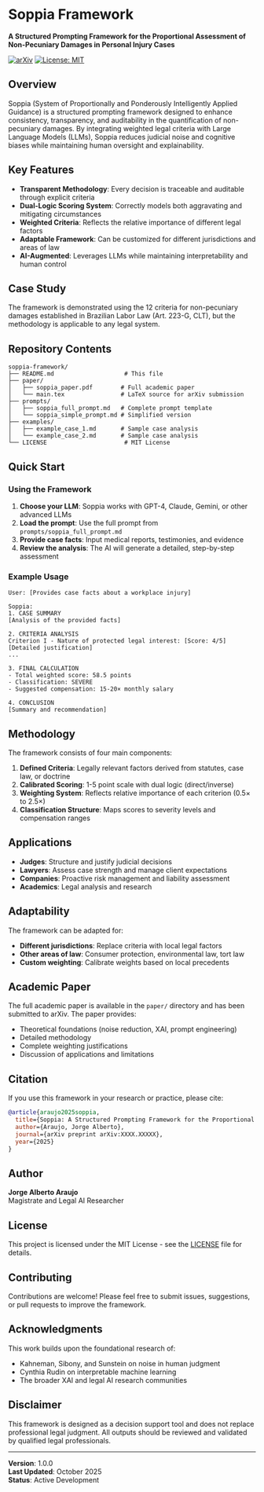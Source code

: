 # Soppia Framework

**A Structured Prompting Framework for the Proportional Assessment of Non-Pecuniary Damages in Personal Injury Cases**

[![arXiv](https://img.shields.io/badge/arXiv-pending-b31b1b.svg)](https://arxiv.org/)
[![License: MIT](https://img.shields.io/badge/License-MIT-yellow.svg)](https://opensource.org/licenses/MIT)

## Overview

Soppia (System of Proportionally and Ponderously Intelligently Applied Guidance) is a structured prompting framework designed to enhance consistency, transparency, and auditability in the quantification of non-pecuniary damages. By integrating weighted legal criteria with Large Language Models (LLMs), Soppia reduces judicial noise and cognitive biases while maintaining human oversight and explainability.

## Key Features

- **Transparent Methodology**: Every decision is traceable and auditable through explicit criteria
- **Dual-Logic Scoring System**: Correctly models both aggravating and mitigating circumstances
- **Weighted Criteria**: Reflects the relative importance of different legal factors
- **Adaptable Framework**: Can be customized for different jurisdictions and areas of law
- **AI-Augmented**: Leverages LLMs while maintaining interpretability and human control

## Case Study

The framework is demonstrated using the 12 criteria for non-pecuniary damages established in Brazilian Labor Law (Art. 223-G, CLT), but the methodology is applicable to any legal system.

## Repository Contents

```
soppia-framework/
├── README.md                    # This file
├── paper/
│   ├── soppia_paper.pdf        # Full academic paper
│   └── main.tex                # LaTeX source for arXiv submission
├── prompts/
│   ├── soppia_full_prompt.md   # Complete prompt template
│   └── soppia_simple_prompt.md # Simplified version
├── examples/
│   ├── example_case_1.md       # Sample case analysis
│   └── example_case_2.md       # Sample case analysis
└── LICENSE                      # MIT License
```

## Quick Start

### Using the Framework

1. **Choose your LLM**: Soppia works with GPT-4, Claude, Gemini, or other advanced LLMs
2. **Load the prompt**: Use the full prompt from `prompts/soppia_full_prompt.md`
3. **Provide case facts**: Input medical reports, testimonies, and evidence
4. **Review the analysis**: The AI will generate a detailed, step-by-step assessment

### Example Usage

```
User: [Provides case facts about a workplace injury]

Soppia: 
1. CASE SUMMARY
[Analysis of the provided facts]

2. CRITERIA ANALYSIS
Criterion I - Nature of protected legal interest: [Score: 4/5]
[Detailed justification]
...

3. FINAL CALCULATION
- Total weighted score: 58.5 points
- Classification: SEVERE
- Suggested compensation: 15-20× monthly salary

4. CONCLUSION
[Summary and recommendation]
```

## Methodology

The framework consists of four main components:

1. **Defined Criteria**: Legally relevant factors derived from statutes, case law, or doctrine
2. **Calibrated Scoring**: 1-5 point scale with dual logic (direct/inverse)
3. **Weighting System**: Reflects relative importance of each criterion (0.5× to 2.5×)
4. **Classification Structure**: Maps scores to severity levels and compensation ranges

## Applications

- **Judges**: Structure and justify judicial decisions
- **Lawyers**: Assess case strength and manage client expectations
- **Companies**: Proactive risk management and liability assessment
- **Academics**: Legal analysis and research

## Adaptability

The framework can be adapted for:

- **Different jurisdictions**: Replace criteria with local legal factors
- **Other areas of law**: Consumer protection, environmental law, tort law
- **Custom weighting**: Calibrate weights based on local precedents

## Academic Paper

The full academic paper is available in the `paper/` directory and has been submitted to arXiv. The paper provides:

- Theoretical foundations (noise reduction, XAI, prompt engineering)
- Detailed methodology
- Complete weighting justifications
- Discussion of applications and limitations

## Citation

If you use this framework in your research or practice, please cite:

```bibtex
@article{araujo2025soppia,
  title={Soppia: A Structured Prompting Framework for the Proportional Assessment of Non-Pecuniary Damages in Personal Injury Cases},
  author={Araujo, Jorge Alberto},
  journal={arXiv preprint arXiv:XXXX.XXXXX},
  year={2025}
}
```

## Author

**Jorge Alberto Araujo**  
Magistrate and Legal AI Researcher

## License

This project is licensed under the MIT License - see the [LICENSE](LICENSE) file for details.

## Contributing

Contributions are welcome! Please feel free to submit issues, suggestions, or pull requests to improve the framework.

## Acknowledgments

This work builds upon the foundational research of:
- Kahneman, Sibony, and Sunstein on noise in human judgment
- Cynthia Rudin on interpretable machine learning
- The broader XAI and legal AI research communities

## Disclaimer

This framework is designed as a decision support tool and does not replace professional legal judgment. All outputs should be reviewed and validated by qualified legal professionals.

---

**Version**: 1.0.0  
**Last Updated**: October 2025  
**Status**: Active Development

